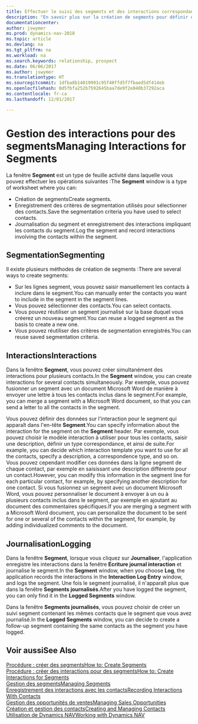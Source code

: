 ```yaml
---
title: Effectuer le suivi des segments et des interactions correspondantes
description: "En savoir plus sur la création de segments pour définir des groupes de contacts et spécifier des interactions pour des segments."
documentationcenter: 
author: jswymer
ms.prod: dynamics-nav-2018
ms.topic: article
ms.devlang: na
ms.tgt_pltfrm: na
ms.workload: na
ms.search.keywords: relationship, prospect
ms.date: 06/06/2017
ms.author: jswymer
ms.translationtype: HT
ms.sourcegitcommit: 1dfba8b14019991c95f40ffd5f7fbaed5df414eb
ms.openlocfilehash: 0d5fbfa252b7592645baa7de9f2e840b37292aca
ms.contentlocale: fr-ca
ms.lasthandoff: 12/01/2017

---
```

# <a name="managing-interactions-for-segments"></a><span data-ttu-id="155ca-103">Gestion des interactions pour des segments</span><span class="sxs-lookup"><span data-stu-id="155ca-103">Managing Interactions for Segments</span></span>
<span data-ttu-id="155ca-104">La fenêtre **Segment** est un type de feuille activité dans laquelle vous pouvez effectuer les opérations suivantes :</span><span class="sxs-lookup"><span data-stu-id="155ca-104">The **Segment** window is a type of worksheet where you can:</span></span>

* <span data-ttu-id="155ca-105">Création de segments</span><span class="sxs-lookup"><span data-stu-id="155ca-105">Create segments.</span></span>
* <span data-ttu-id="155ca-106">Enregistrement des critères de segmentation utilisés pour sélectionner des contacts.</span><span class="sxs-lookup"><span data-stu-id="155ca-106">Save the segmentation criteria you have used to select contacts.</span></span>
* <span data-ttu-id="155ca-107">Journalisation du segment et enregistrement des interactions impliquant les contacts du segment.</span><span class="sxs-lookup"><span data-stu-id="155ca-107">Log the segment and record interactions involving the contacts within the segment.</span></span>

## <a name="segmenting"></a><span data-ttu-id="155ca-108">Segmentation</span><span class="sxs-lookup"><span data-stu-id="155ca-108">Segmenting</span></span>
<span data-ttu-id="155ca-109">Il existe plusieurs méthodes de création de segments :</span><span class="sxs-lookup"><span data-stu-id="155ca-109">There are several ways to create segments:</span></span>

* <span data-ttu-id="155ca-110">Sur les lignes segment, vous pouvez saisir manuellement les contacts à inclure dans le segment.</span><span class="sxs-lookup"><span data-stu-id="155ca-110">You can manually enter the contacts you want to include in the segment in the segment lines.</span></span>
* <span data-ttu-id="155ca-111">Vous pouvez sélectionner des contacts.</span><span class="sxs-lookup"><span data-stu-id="155ca-111">You can select contacts.</span></span>
* <span data-ttu-id="155ca-112">Vous pouvez réutiliser un segment journalisé sur la base duquel vous créerez un nouveau segment.</span><span class="sxs-lookup"><span data-stu-id="155ca-112">You can reuse a logged segment as the basis to create a new one.</span></span>
* <span data-ttu-id="155ca-113">Vous pouvez réutiliser des critères de segmentation enregistrés.</span><span class="sxs-lookup"><span data-stu-id="155ca-113">You can reuse saved segmentation criteria.</span></span>

## <a name="interactions"></a><span data-ttu-id="155ca-114">Interactions</span><span class="sxs-lookup"><span data-stu-id="155ca-114">Interactions</span></span>
<span data-ttu-id="155ca-115">Dans la fenêtre **Segment**, vous pouvez créer simultanément des interactions pour plusieurs contacts.</span><span class="sxs-lookup"><span data-stu-id="155ca-115">In the **Segment** window, you can create interactions for several contacts simultaneously.</span></span> <span data-ttu-id="155ca-116">Par exemple, vous pouvez fusionner un segment avec un document Microsoft Word de manière à envoyer une lettre à tous les contacts inclus dans le segment.</span><span class="sxs-lookup"><span data-stu-id="155ca-116">For example, you can merge a segment with a Microsoft Word document, so that you can send a letter to all the contacts in the segment.</span></span>

<span data-ttu-id="155ca-117">Vous pouvez définir des données sur l'interaction pour le segment qui apparaît dans l'en-tête **Segment**.</span><span class="sxs-lookup"><span data-stu-id="155ca-117">You can specify information about the interaction for the segment on the **Segment** header.</span></span> <span data-ttu-id="155ca-118">Par exemple, vous pouvez choisir le modèle interaction à utiliser pour tous les contacts, saisir une description, définir un type correspondance, et ainsi de suite.</span><span class="sxs-lookup"><span data-stu-id="155ca-118">For example, you can decide which interaction template you want to use for all the contacts, specify a description, a correspondence type, and so on.</span></span> <span data-ttu-id="155ca-119">Vous pouvez cependant modifier ces données dans la ligne segment de chaque contact, par exemple en saisissant une description différente pour un contact.</span><span class="sxs-lookup"><span data-stu-id="155ca-119">However, you can modify this information in the segment line for each particular contact, for example, by specifying another description for one contact.</span></span> <span data-ttu-id="155ca-120">Si vous fusionnez un segment avec un document Microsoft Word, vous pouvez personnaliser le document à envoyer à un ou à plusieurs contacts inclus dans le segment, par exemple en ajoutant au document des commentaires spécifiques.</span><span class="sxs-lookup"><span data-stu-id="155ca-120">If you are merging a segment with a Microsoft Word document, you can personalize the document to be sent for one or several of the contacts within the segment, for example, by adding individualized comments to the document.</span></span>

## <a name="logging"></a><span data-ttu-id="155ca-121">Journalisation</span><span class="sxs-lookup"><span data-stu-id="155ca-121">Logging</span></span>
<span data-ttu-id="155ca-122">Dans la fenêtre **Segment**, lorsque vous cliquez sur **Journaliser**, l'application enregistre les interactions dans la fenêtre **Ecriture journal interaction** et journalise le segment.</span><span class="sxs-lookup"><span data-stu-id="155ca-122">In the **Segment** window, when you choose **Log**, the application records the interactions in the **Interaction Log Entry** window, and logs the segment.</span></span> <span data-ttu-id="155ca-123">Une fois le segment journalisé, il n'apparaît plus que dans la fenêtre **Segments journalisés**.</span><span class="sxs-lookup"><span data-stu-id="155ca-123">After you have logged the segment, you can only find it in the **Logged Segments** window.</span></span>

<span data-ttu-id="155ca-124">Dans la fenêtre **Segments journalisés**, vous pouvez choisir de créer un suivi segment contenant les mêmes contacts que le segment que vous avez journalisé.</span><span class="sxs-lookup"><span data-stu-id="155ca-124">In the **Logged Segments** window, you can decide to create a follow-up segment containing the same contacts as the segment you have logged.</span></span>

## <a name="see-also"></a><span data-ttu-id="155ca-125">Voir aussi</span><span class="sxs-lookup"><span data-stu-id="155ca-125">See Also</span></span>
[<span data-ttu-id="155ca-126">Procédure : créer des segments</span><span class="sxs-lookup"><span data-stu-id="155ca-126">How to: Create Segments</span></span>](marketing-how-create-segment.md)  
[<span data-ttu-id="155ca-127">Procédure : créer des interactions pour des segments</span><span class="sxs-lookup"><span data-stu-id="155ca-127">How to: Create Interactions for Segments</span></span>](marketing-how-create-interactions.md)  
[<span data-ttu-id="155ca-128">Gestion des segments</span><span class="sxs-lookup"><span data-stu-id="155ca-128">Managing Segments</span></span>](marketing-segments.md)  
[<span data-ttu-id="155ca-129">Enregistrement des interactions avec les contacts</span><span class="sxs-lookup"><span data-stu-id="155ca-129">Recording Interactions With Contacts</span></span>](marketing-interactions.md)  
[<span data-ttu-id="155ca-130">Gestion des opportunités de ventes</span><span class="sxs-lookup"><span data-stu-id="155ca-130">Managing Sales Opportunities</span></span>](marketing-manage-sales-opportunities.md)  
[<span data-ttu-id="155ca-131">Création et gestion des contacts</span><span class="sxs-lookup"><span data-stu-id="155ca-131">Creating and Managing Contacts</span></span>](marketing-contacts.md)  
[<span data-ttu-id="155ca-132">Utilisation de Dynamics NAV</span><span class="sxs-lookup"><span data-stu-id="155ca-132">Working with Dynamics NAV</span></span>](ui-work-product.md)

